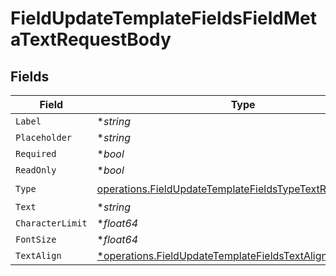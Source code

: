 # FieldUpdateTemplateFieldsFieldMetaTextRequestBody


## Fields

| Field                                                                                                                                | Type                                                                                                                                 | Required                                                                                                                             | Description                                                                                                                          |
| ------------------------------------------------------------------------------------------------------------------------------------ | ------------------------------------------------------------------------------------------------------------------------------------ | ------------------------------------------------------------------------------------------------------------------------------------ | ------------------------------------------------------------------------------------------------------------------------------------ |
| `Label`                                                                                                                              | **string*                                                                                                                            | :heavy_minus_sign:                                                                                                                   | N/A                                                                                                                                  |
| `Placeholder`                                                                                                                        | **string*                                                                                                                            | :heavy_minus_sign:                                                                                                                   | N/A                                                                                                                                  |
| `Required`                                                                                                                           | **bool*                                                                                                                              | :heavy_minus_sign:                                                                                                                   | N/A                                                                                                                                  |
| `ReadOnly`                                                                                                                           | **bool*                                                                                                                              | :heavy_minus_sign:                                                                                                                   | N/A                                                                                                                                  |
| `Type`                                                                                                                               | [operations.FieldUpdateTemplateFieldsTypeTextRequestBody2](../../models/operations/fieldupdatetemplatefieldstypetextrequestbody2.md) | :heavy_check_mark:                                                                                                                   | N/A                                                                                                                                  |
| `Text`                                                                                                                               | **string*                                                                                                                            | :heavy_minus_sign:                                                                                                                   | N/A                                                                                                                                  |
| `CharacterLimit`                                                                                                                     | **float64*                                                                                                                           | :heavy_minus_sign:                                                                                                                   | N/A                                                                                                                                  |
| `FontSize`                                                                                                                           | **float64*                                                                                                                           | :heavy_minus_sign:                                                                                                                   | N/A                                                                                                                                  |
| `TextAlign`                                                                                                                          | [*operations.FieldUpdateTemplateFieldsTextAlignText](../../models/operations/fieldupdatetemplatefieldstextaligntext.md)              | :heavy_minus_sign:                                                                                                                   | N/A                                                                                                                                  |